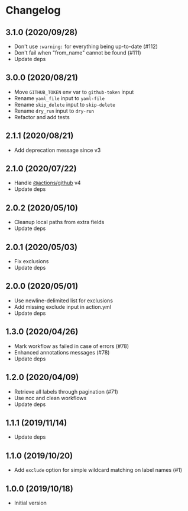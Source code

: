 # Changelog

## 3.1.0 (2020/09/28)

* Don't use `:warning:` for everything being up-to-date (#112)
* Don't fail when "from_name" cannot be found (#111)
* Update deps

## 3.0.0 (2020/08/21)

* Move `GITHUB_TOKEN` env var to `github-token` input
* Rename `yaml_file` input to `yaml-file`
* Rename `skip_delete` input to `skip-delete`
* Rename `dry_run` input to `dry-run`
* Refactor and add tests

## 2.1.1 (2020/08/21)

* Add deprecation message since v3

## 2.1.0 (2020/07/22)

* Handle [@actions/github](https://github.com/actions/toolkit/tree/main/packages/github) v4
* Update deps

## 2.0.2 (2020/05/10)

* Cleanup local paths from extra fields
* Update deps

## 2.0.1 (2020/05/03)

* Fix exclusions
* Update deps

## 2.0.0 (2020/05/01)

* Use newline-delimited list for exclusions
* Add missing exclude input in action.yml
* Update deps

## 1.3.0 (2020/04/26)

* Mark workflow as failed in case of errors (#78)
* Enhanced annotations messages (#78)
* Update deps

## 1.2.0 (2020/04/09)

* Retrieve all labels through pagination (#71)
* Use ncc and clean workflows
* Update deps

## 1.1.1 (2019/11/14)

* Update deps

## 1.1.0 (2019/10/20)

* Add `exclude` option for simple wildcard matching on label names (#1)

## 1.0.0 (2019/10/18)

* Initial version
